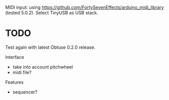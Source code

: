 

MIDI input: using https://github.com/FortySevenEffects/arduino_midi_library (tested 5.0.2). Select TinyUSB as USB stack.

# TODO

Test again with latest Obtuse 0.2.0 release.

Interface

- take into account pitchwheel
- midi file?

Features

- sequencer?
